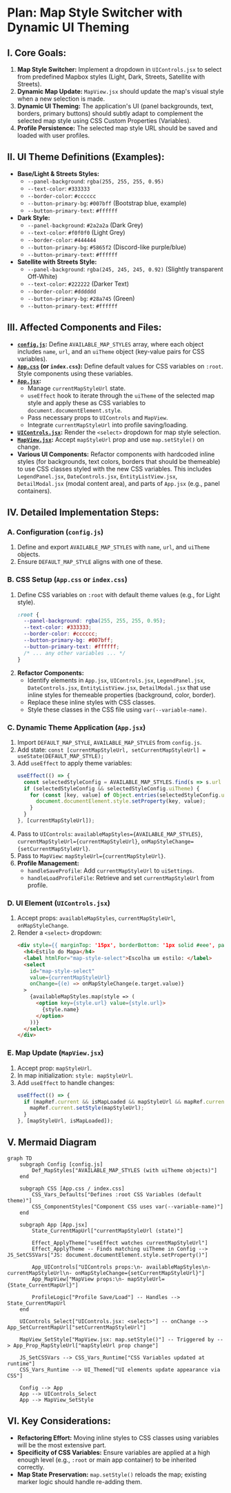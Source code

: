# Plan: Map Style Switcher with Dynamic UI Theming

## I. Core Goals:

1.  **Map Style Switcher:** Implement a dropdown in `UIControls.jsx` to select from predefined Mapbox styles (Light, Dark, Streets, Satellite with Streets).
2.  **Dynamic Map Update:** `MapView.jsx` should update the map's visual style when a new selection is made.
3.  **Dynamic UI Theming:** The application's UI (panel backgrounds, text, borders, primary buttons) should subtly adapt to complement the selected map style using CSS Custom Properties (Variables).
4.  **Profile Persistence:** The selected map style URL should be saved and loaded with user profiles.

## II. UI Theme Definitions (Examples):

*   **Base/Light & Streets Styles:**
    *   `--panel-background`: `rgba(255, 255, 255, 0.95)`
    *   `--text-color`: `#333333`
    *   `--border-color`: `#cccccc`
    *   `--button-primary-bg`: `#007bff` (Bootstrap blue, example)
    *   `--button-primary-text`: `#ffffff`
*   **Dark Style:**
    *   `--panel-background`: `#2a2a2a` (Dark Grey)
    *   `--text-color`: `#f0f0f0` (Light Grey)
    *   `--border-color`: `#444444`
    *   `--button-primary-bg`: `#5865f2` (Discord-like purple/blue)
    *   `--button-primary-text`: `#ffffff`
*   **Satellite with Streets Style:**
    *   `--panel-background`: `rgba(245, 245, 245, 0.92)` (Slightly transparent Off-White)
    *   `--text-color`: `#222222` (Darker Text)
    *   `--border-color`: `#dddddd`
    *   `--button-primary-bg`: `#28a745` (Green)
    *   `--button-primary-text`: `#ffffff`

## III. Affected Components and Files:

*   **[`config.js`](Sistema-de-Auxilio-ao-Estudo-Historico-SAEH/src/config.js:1):** Define `AVAILABLE_MAP_STYLES` array, where each object includes `name`, `url`, and an `uiTheme` object (key-value pairs for CSS variables).
*   **[`App.css`](Sistema-de-Auxilio-ao-Estudo-Historico-SAEH/src/App.css:1) (or `index.css`):** Define default values for CSS variables on `:root`. Style components using these variables.
*   **[`App.jsx`](Sistema-de-Auxilio-ao-Estudo-Historico-SAEH/src/App.jsx:1):**
    *   Manage `currentMapStyleUrl` state.
    *   `useEffect` hook to iterate through the `uiTheme` of the selected map style and apply these as CSS variables to `document.documentElement.style`.
    *   Pass necessary props to `UIControls` and `MapView`.
    *   Integrate `currentMapStyleUrl` into profile saving/loading.
*   **[`UIControls.jsx`](Sistema-de-Auxilio-ao-Estudo-Historico-SAEH/src/components/UIControls.jsx:1):** Render the `<select>` dropdown for map style selection.
*   **[`MapView.jsx`](Sistema-de-Auxilio-ao-Estudo-Historico-SAEH/src/components/MapView.jsx:1):** Accept `mapStyleUrl` prop and use `map.setStyle()` on change.
*   **Various UI Components:** Refactor components with hardcoded inline styles (for backgrounds, text colors, borders that should be themeable) to use CSS classes styled with the new CSS variables. This includes `LegendPanel.jsx`, `DateControls.jsx`, `EntityListView.jsx`, `DetailModal.jsx` (modal content area), and parts of `App.jsx` (e.g., panel containers).

## IV. Detailed Implementation Steps:

### A. Configuration (`config.js`)
1.  Define and export `AVAILABLE_MAP_STYLES` with `name`, `url`, and `uiTheme` objects.
2.  Ensure `DEFAULT_MAP_STYLE` aligns with one of these.

### B. CSS Setup (`App.css` or `index.css`)
1.  Define CSS variables on `:root` with default theme values (e.g., for Light style).
    ```css
    :root {
      --panel-background: rgba(255, 255, 255, 0.95);
      --text-color: #333333;
      --border-color: #cccccc;
      --button-primary-bg: #007bff;
      --button-primary-text: #ffffff;
      /* ... any other variables ... */
    }
    ```
2.  **Refactor Components:**
    *   Identify elements in `App.jsx`, `UIControls.jsx`, `LegendPanel.jsx`, `DateControls.jsx`, `EntityListView.jsx`, `DetailModal.jsx` that use inline styles for themeable properties (background, color, border).
    *   Replace these inline styles with CSS classes.
    *   Style these classes in the CSS file using `var(--variable-name)`.

### C. Dynamic Theme Application (`App.jsx`)
1.  Import `DEFAULT_MAP_STYLE`, `AVAILABLE_MAP_STYLES` from `config.js`.
2.  Add state: `const [currentMapStyleUrl, setCurrentMapStyleUrl] = useState(DEFAULT_MAP_STYLE);`
3.  Add `useEffect` to apply theme variables:
    ```javascript
    useEffect(() => {
      const selectedStyleConfig = AVAILABLE_MAP_STYLES.find(s => s.url === currentMapStyleUrl);
      if (selectedStyleConfig && selectedStyleConfig.uiTheme) {
        for (const [key, value] of Object.entries(selectedStyleConfig.uiTheme)) {
          document.documentElement.style.setProperty(key, value);
        }
      }
    }, [currentMapStyleUrl]);
    ```
4.  Pass to `UIControls`: `availableMapStyles={AVAILABLE_MAP_STYLES}`, `currentMapStyleUrl={currentMapStyleUrl}`, `onMapStyleChange={setCurrentMapStyleUrl}`.
5.  Pass to `MapView`: `mapStyleUrl={currentMapStyleUrl}`.
6.  **Profile Management:**
    *   `handleSaveProfile`: Add `currentMapStyleUrl` to `uiSettings`.
    *   `handleLoadProfileFile`: Retrieve and set `currentMapStyleUrl` from profile.

### D. UI Element (`UIControls.jsx`)
1.  Accept props: `availableMapStyles`, `currentMapStyleUrl`, `onMapStyleChange`.
2.  Render a `<select>` dropdown:
    ```html
    <div style={{ marginTop: '15px', borderBottom: '1px solid #eee', paddingBottom: '10px' }}>
      <h4>Estilo do Mapa</h4>
      <label htmlFor="map-style-select">Escolha um estilo: </label>
      <select 
        id="map-style-select" 
        value={currentMapStyleUrl} 
        onChange={(e) => onMapStyleChange(e.target.value)}
      >
        {availableMapStyles.map(style => (
          <option key={style.url} value={style.url}>
            {style.name}
          </option>
        ))}
      </select>
    </div>
    ```

### E. Map Update (`MapView.jsx`)
1.  Accept prop: `mapStyleUrl`.
2.  In map initialization: `style: mapStyleUrl`.
3.  Add `useEffect` to handle changes:
    ```javascript
    useEffect(() => {
      if (mapRef.current && isMapLoaded && mapStyleUrl && mapRef.current.getStyle().url !== mapStyleUrl) {
        mapRef.current.setStyle(mapStyleUrl);
      }
    }, [mapStyleUrl, isMapLoaded]);
    ```

## V. Mermaid Diagram
```mermaid
graph TD
    subgraph Config [config.js]
        Def_MapStyles["AVAILABLE_MAP_STYLES (with uiTheme objects)"]
    end

    subgraph CSS [App.css / index.css]
        CSS_Vars_Defaults["Defines :root CSS Variables (default theme)"]
        CSS_ComponentStyles["Component CSS uses var(--variable-name)"]
    end
    
    subgraph App [App.jsx]
        State_CurrentMapUrl["currentMapStyleUrl (state)"]
        
        Effect_ApplyTheme["useEffect watches currentMapStyleUrl"]
        Effect_ApplyTheme -- Finds matching uiTheme in Config --> JS_SetCSSVars["JS: document.documentElement.style.setProperty()"]
        
        App_UIControls["UIControls props:\n- availableMapStyles\n- currentMapStyleUrl\n- onMapStyleChange={setCurrentMapStyleUrl}"]
        App_MapView["MapView props:\n- mapStyleUrl={State_CurrentMapUrl}"]
        
        ProfileLogic["Profile Save/Load"] -- Handles --> State_CurrentMapUrl
    end
    
    UIControls_Select["UIControls.jsx: <select>"] -- onChange --> App_SetCurrentMapUrl["setCurrentMapStyleUrl"]
    
    MapView_SetStyle["MapView.jsx: map.setStyle()"] -- Triggered by --> App_Prop_MapStyleUrl["mapStyleUrl prop change"]

    JS_SetCSSVars --> CSS_Vars_Runtime["CSS Variables updated at runtime"]
    CSS_Vars_Runtime --> UI_Themed["UI elements update appearance via CSS"]

    Config --> App
    App --> UIControls_Select
    App --> MapView_SetStyle
```

## VI. Key Considerations:
*   **Refactoring Effort:** Moving inline styles to CSS classes using variables will be the most extensive part.
*   **Specificity of CSS Variables:** Ensure variables are applied at a high enough level (e.g., `:root` or main app container) to be inherited correctly.
*   **Map State Preservation:** `map.setStyle()` reloads the map; existing marker logic should handle re-adding them.